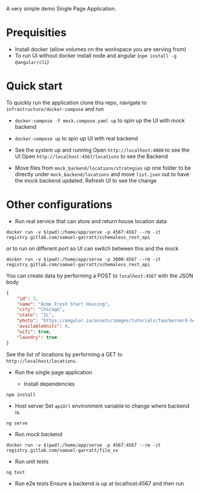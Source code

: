 A very simple demo Single Page Application. 

# Prequisities
* Install docker (allow volumes on the workspace you are serving from)
* To run UI without docker install node and angular (`npm install -g @angular/cli`)

# Quick start
To quickly run the application clone this repo, navigate to `infrastructure/docker-compose` and run 

* `docker-compose -f mock.compose.yaml up` to spin up the UI with mock backend 
* `docker-compose up` to spin up UI with real backend

* See the system up and running
Open `http://localhost:4000` to see the UI
Open `http://localhost:4567/locations` to see the Backend
* Move files from `mock_backend/locations/strategies` up one folder to be directly under `mock_backend/locations` and move `list.json` out to have the mock backend updated. Refresh UI to see the change

# Other configurations

* Run real service that can store and return house location data

```
docker run -v $(pwd):/home/app/serve -p 4567:4567 --rm -it registry.gitlab.com/samuel-garratt/schemaless_rest_api
```

or to run on different port so UI can switch between this and the mock

```
docker run -v $(pwd):/home/app/serve -p 3000:4567 --rm -it registry.gitlab.com/samuel-garratt/schemaless_rest_api
```

You can create data by performing a POST to `localhost:4567` with the JSON body

```json
{
	"id": 3,
	"name": "Acme Fresh Start Housing",
	"city": "Chicago",
	"state": "IL",
	"photo": "https://angular.io/assets/images/tutorials/faa/bernard-hermant-CLKGGwIBTaY-unsplash.jpg",
	"availableUnits": 4,
	"wifi": true,
	"laundry": true
}
```

See the list of locations by performing a GET to `http://localhost/locations`.

* Run the single page application

  * Install dependencies

```
npm install
```
  * Host server
Set `apiUrl` environment variable to change where backend is. 

```
ng serve
```

* Run mock backend 

```
docker run -v $(pwd):/home/app/serve -p 4567:4567 --rm -it registry.gitlab.com/samuel-garratt/file_sv
```

* Run unit tests

```
ng test
```

* Run e2e tests
Ensure a backend is up at localhost:4567 and then run

```

```
